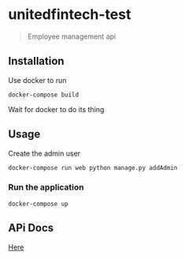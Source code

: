 # unitedfintech-test
> Employee management api

## Installation
Use docker to run

```
docker-compose build
```

Wait for docker to do its thing

## Usage
Create the admin user
```
docker-compose run web python manage.py addAdmin
```

### Run the application
```
docker-compose up
```

## APi Docs
[Here](https://documenter.getpostman.com/view/6347827/TVRefBCC) 

